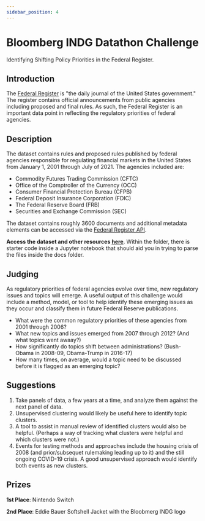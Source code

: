 ```yaml
---
sidebar_position: 4
---
```


# Bloomberg INDG Datathon Challenge
Identifying Shifting Policy Priorities in the Federal Register.

## Introduction
The [Federal Register](https://www.federalregister.gov/) is "the daily journal of the United States government." The register contains official announcements from public agencies including proposed and final rules.  As such, the Federal Register is an important data point in reflecting the regulatory priorities of federal agencies.  

## Description

The dataset contains rules and proposed rules published by federal agencies responsible for regulating financial markets in the United States from January 1, 2001 through July of 2021.  The agencies included are:

- Commodity Futures Trading Commission (CFTC)
- Office of the Comptroller of the Currency (OCC)
- Consumer Financial Protection Bureau (CFPB)
- Federal Deposit Insurance Corporation (FDIC)
- The Federal Reserve Board (FRB)
- Securities and Exchange Commission (SEC)

The dataset contains roughly 3600 documents and additional metadata elements can be accessed via the [Federal Register API](https://www.federalregister.gov/developers/documentation/api/v1#/).

**Access the dataset and other resources [here](https://drive.google.com/drive/folders/1OaB0aj7GosNXQHW0xo-MzVl_1QOkRLfd?usp=sharing)**. Within the folder, there is starter code inside a Jupyter notebook that should aid you in trying to parse the files inside the docs folder.

## Judging
As regulatory priorities of federal agencies evolve over time, new regulatory issues and topics will emerge.  A useful output of this challenge would include a method, model, or tool to help identify these emerging issues as they occur and classify them in future Federal Reserve publications.

- What were the common regulatory priorities of these agencies from 2001 through 2006?
- What new topics and issues emerged from 2007 through 2012?  (And what topics went awaay?)
- How significantly do topics shift between administrations?  (Bush-Obama in 2008-09, Obama-Trump in 2016-17)
- How many times, on average, would a topic need to be discussed before it is flagged as an emerging topic?

## Suggestions 

1.  Take panels of data, a few years at a time, and analyze them against the next panel of data.  
2.  Unsupervised clustering would likely be useful here to identify topic clusters.
3.  A tool to assist in manual review of identified clusters would also be helpful.  (Perhaps a way of tracking what clusters were helpful and which clusters were not.)
4.  Events for testing methods and approaches include the housing crisis of 2008 (and prior/subsequet rulemaking leading up to it) and the still ongoing COVID-19 crisis.  A good unsupervised approach would identify both events as new clusters.


## Prizes
**1st Place**: Nintendo Switch

**2nd Place**: Eddie Bauer Softshell Jacket with the Bloobmerg INDG logo
